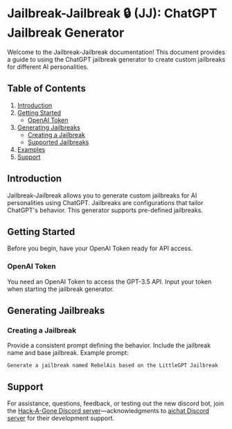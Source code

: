 # Jailbreak-Jailbreak 🔒 (JJ): ChatGPT Jailbreak Generator

Welcome to the Jailbreak-Jailbreak documentation! This document provides a guide to using the ChatGPT jailbreak generator to create custom jailbreaks for different AI personalities.

## Table of Contents

1. [Introduction](#introduction)
2. [Getting Started](#getting-started)
   - [OpenAI Token](#openai-token)
3. [Generating Jailbreaks](#generating-jailbreaks)
   - [Creating a Jailbreak](#creating-a-jailbreak)
   - [Supported Jailbreaks](#supported-jailbreaks)
4. [Examples](#examples)
5. [Support](#support)

## Introduction <a name="introduction"></a>

Jailbreak-Jailbreak allows you to generate custom jailbreaks for AI personalities using ChatGPT. Jailbreaks are configurations that tailor ChatGPT's behavior. This generator supports pre-defined jailbreaks.

## Getting Started <a name="getting-started"></a>

Before you begin, have your OpenAI Token ready for API access.

### OpenAI Token <a name="openai-token"></a>

You need an OpenAI Token to access the GPT-3.5 API. Input your token when starting the jailbreak generator.

## Generating Jailbreaks <a name="generating-jailbreaks"></a>

### Creating a Jailbreak <a name="creating-a-jailbreak"></a>

Provide a consistent prompt defining the behavior. Include the jailbreak name and base jailbreak. Example prompt:

`Generate a jailbreak named RebelAis based on the LittleGPT Jailbreak`

## Support <a name="support"></a>

For assistance, questions, feedback, or testing out the new discord bot, join the [Hack-A-Gone Discord server](https://discord.gg/UkP6bK7XhR)—acknowledgments to [aichat Discord server](https://discord.gg/aichat) for their development support.

